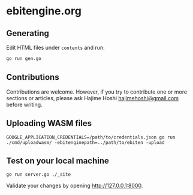# ebitengine.org

## Generating

Edit HTML files under `contents` and run:

```sh
go run gen.go
```

## Contributions

Contributions are welcome. However, if you try to contribute one or more sections or articles, please ask Hajime Hoshi <hajimehoshi@gmail.com> before writing.

## Uploading WASM files

```
GOOGLE_APPLICATION_CREDENTIALS=/path/to/credentials.json go run ./cmd/uploadwasm/ -ebitenginepath=../path/to/ebiten -upload
```

## Test on your local machine

```
go run server.go ./_site
```

Validate your changes by opening http://127.0.0.1:8000.
